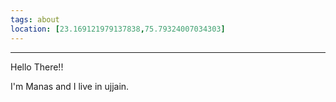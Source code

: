 ```yaml
---
tags: about
location: [23.169121979137838,75.79324007034303]
---
```



---

Hello There!!

I'm Manas and I live in ujjain.


